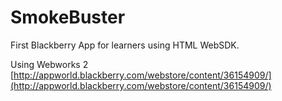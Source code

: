 # SmokeBuster
First Blackberry App for learners using HTML WebSDK.

Using Webworks 2   
[http://appworld.blackberry.com/webstore/content/36154909/](http://appworld.blackberry.com/webstore/content/36154909/)

